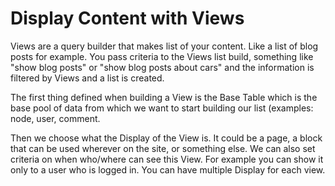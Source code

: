 # Display Content with Views

Views are a query builder that makes list of your content. Like a list of blog posts for example. You pass criteria to the Views list build, something like "show blog posts" or "show blog posts about cars" and the information is filtered by Views and a list is created.

The first thing defined when building a View is the Base Table which is the base pool of data from which we want to start building our list \(examples: node, user, comment.

Then we choose what the Display of the View is. It could be a page, a block that can be used wherever on the site, or something else. We can also set criteria on when who/where can see this View. For example you can show it only to a user who is logged in. You can have  multiple Display for each view.




